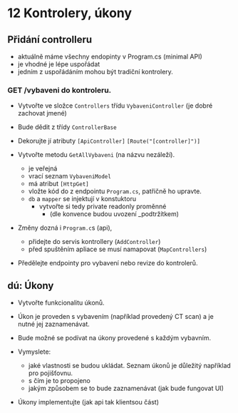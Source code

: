 # 12 Kontrolery, úkony

## Přidání controlleru

- aktuálně máme všechny endopinty v Program.cs (minimal API)
- je vhodné je lépe uspořádat
- jedním z uspořádáním mohou být tradiční kontrolery.

### GET /vybaveni do kontroleru.

- Vytvořte ve složce `Controllers` třídu `VybaveniController` (je dobré zachovat jmené)
- Bude dědit z třídy `ControllerBase`
- Dekorujte jí atributy `[ApiController]` `[Route("[controller]")]`
- Vytvořte metodu `GetAllVybaveni` (na názvu nezáleží).
  - je veřejná
  - vrací seznam `VybaveniModel` 
  - má atribut `[HttpGet]`
  - vložte kód do z endpointu `Program.cs`, patřičně ho upravte.
  - `db` a `mapper` se injektují v konstuktoru
    - vytvořte si tedy private readonly proměnné
      - (dle konvence budou uvození _podtržítkem)

- Změny dozná i `Program.c`s (api),
  - přidejte do servis kontrollery (`AddController`)
  - před spuštěním apliace se musí namapovat (`MapControllers`)

- Předělejte endpointy pro vybavení nebo revize do kontrolerů. 


## dú: Úkony

- Vytvořte funkcionalitu úkonů.
- Úkon je proveden s vybavením (například provedený CT scan) a je nutné jej zaznamenávat.
- Bude možné se podívat na úkony provedené s každým vybavním.

- Vymyslete:
  - jaké vlastnosti se budou ukládat. Seznam úkonů je důležitý například pro pojišťovnu.
  - s čím je to propojeno
  - jakým způsobem se to bude zaznamenávat  (jak bude fungovat UI)
- Úkony implementujte (jak api tak klientsou část)

